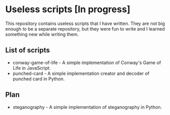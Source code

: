 # Useless scripts [In progress]

This repository contains useless scripts that I have written. They are not big enough to be a 
separate repository, but they were fun to write and I learned something new while writing them.

## List of scripts

- conway-game-of-life - A simple implementation of Conway's Game of Life in JavaScript.
- punched-card - A simple implementation creator and decoder of punched card in Python.

## Plan

- steganography - A simple implementation of steganography in Python.

